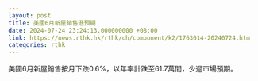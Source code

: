 ```yaml
---
layout: post
title: 美國6月新屋銷售遜預期
date: 2024-07-24 23:24:13.000000000 +08:00
link: https://news.rthk.hk/rthk/ch/component/k2/1763014-20240724.htm
categories: rthk
---
```


美國6月新屋銷售按月下跌0.6%，以年率計跌至61.7萬間，少過市場預期。
